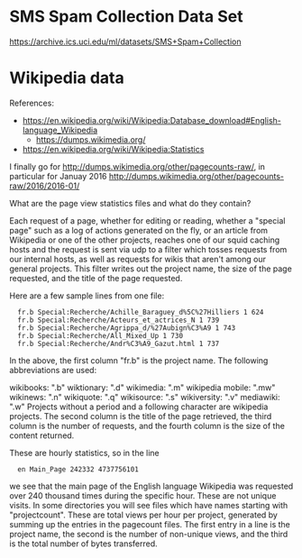 # SMS Spam Collection Data Set 

https://archive.ics.uci.edu/ml/datasets/SMS+Spam+Collection

# Wikipedia data
References: 
 * https://en.wikipedia.org/wiki/Wikipedia:Database_download#English-language_Wikipedia
    - https://dumps.wikimedia.org/
 * https://en.wikipedia.org/wiki/Wikipedia:Statistics

 I finally go for http://dumps.wikimedia.org/other/pagecounts-raw/, in particular for Januay 2016 http://dumps.wikimedia.org/other/pagecounts-raw/2016/2016-01/

 What are the page view statistics files and what do they contain?

Each request of a page, whether for editing or reading, whether a "special page" such as a log of actions generated on the fly, or an article from Wikipedia or one of the other projects, reaches one of our squid caching hosts and the request is sent via udp to a filter which tosses requests from our internal hosts, as well as requests for wikis that aren't among our general projects. This filter writes out the project name, the size of the page requested, and the title of the page requested.

Here are a few sample lines from one file:


      fr.b Special:Recherche/Achille_Baraguey_d%5C%27Hilliers 1 624
      fr.b Special:Recherche/Acteurs_et_actrices_N 1 739
      fr.b Special:Recherche/Agrippa_d/%27Aubign%C3%A9 1 743
      fr.b Special:Recherche/All_Mixed_Up 1 730
      fr.b Special:Recherche/Andr%C3%A9_Gazut.html 1 737
    
In the above, the first column "fr.b" is the project name. The following abbreviations are used:

wikibooks: ".b"
wiktionary: ".d"
wikimedia: ".m"
wikipedia mobile: ".mw"
wikinews: ".n"
wikiquote: ".q"
wikisource: ".s"
wikiversity: ".v"
mediawiki: ".w"
Projects without a period and a following character are wikipedia projects.
The second column is the title of the page retrieved, the third column is the number of requests, and the fourth column is the size of the content returned.

These are hourly statistics, so in the line

      en Main_Page 242332 4737756101
    
we see that the main page of the English language Wikipedia was requested over 240 thousand times during the specific hour. These are not unique visits.
In some directories you will see files which have names starting with "projectcount". These are total views per hour per project, generated by summing up the entries in the pagecount files. The first entry in a line is the project name, the second is the number of non-unique views, and the third is the total number of bytes transferred.